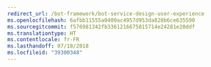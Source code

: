 ```yaml
---
redirect_url: /bot-framework/bot-service-design-user-experience
ms.openlocfilehash: 6afbb11555a0400ac4957d953da828b6ce635590
ms.sourcegitcommit: f576981342fb3361216675815714e24281e20ddf
ms.translationtype: HT
ms.contentlocale: fr-FR
ms.lasthandoff: 07/18/2018
ms.locfileid: "39300348"
---
```

